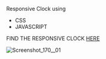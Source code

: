 Responsive Clock using
- CSS
- JAVASCRIPT

FIND THE RESPONSIVE CLOCK [HERE](http://127.0.0.1:5500/index.html)

![Screenshot_170__01](https://user-images.githubusercontent.com/67372760/122429401-6162f100-cfb0-11eb-8081-d087aadc1c8a.png)

